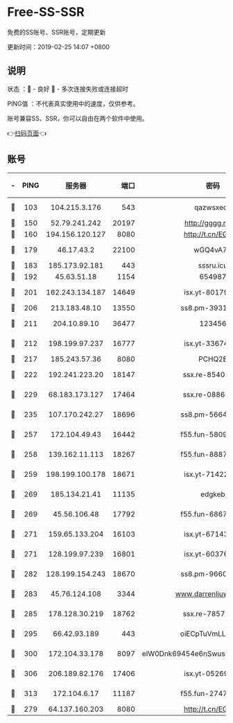# Free-SS-SSR

免费的SS账号、SSR账号，定期更新

更新时间：2019-02-25 14:07 +0800

## 说明

状态     ：🙂 - 良好 🙁 - 多次连接失败或连接超时

PING值   ：不代表真实使用中的速度，仅供参考。

账号兼容SS、SSR，你可以自由在两个软件中使用。

👉[扫码页面](https://liesauer.github.io/free-ss-ssr.github.io/)👈

## 账号

|-|PING|服务器|端口|密码|加密方式|区域|
|:----:|:----:|:-----:|-----:|:----:|:----:|:----:|
|🙂|103|104.215.3.176|543|qazwsxedc|aes-256-gcm|JP|
|🙂|150|52.79.241.242|20197|http://gggg.rocks|chacha20|KR|
|🙂|160|194.156.120.127|8080|http://t.cn/EGJIyrl|rc4-md5|RU|
|🙂|179|46.17.43.2|22100|wGQ4vA7D|aes-256-gcm|RU|
|🙂|183|185.173.92.181|443|sssru.icu|rc4-md5|RU|
|🙂|192|45.63.51.18|1154|654987|chacha20|US|
|🙂|201|162.243.134.187|14649|isx.yt-80179113|aes-256-cfb|US|
|🙂|206|213.183.48.10|13550|ss8.pm-39311595|rc4-md5|RU|
|🙂|211|204.10.89.10|36477|123456|aes-256-cfb|US|
|🙂|212|198.199.97.237|16777|isx.yt-33674118|aes-256-cfb|US|
|🙂|217|185.243.57.36|8080|PCHQ2E|rc4-md5|US|
|🙂|222|192.241.223.20|18147|ssx.re-85401469|aes-256-cfb|US|
|🙂|229|68.183.173.127|17464|ssx.re-08861248|aes-256-cfb|US|
|🙂|235|107.170.242.27|18696|ss8.pm-56642148|aes-256-cfb|US|
|🙂|257|172.104.49.43|16442|f55.fun-58099071|aes-256-cfb|SG|
|🙂|258|139.162.11.113|18267|f55.fun-88872573|aes-256-cfb|SG|
|🙂|259|198.199.100.178|18671|isx.yt-71422331|aes-256-cfb|US|
|🙂|269|185.134.21.41|11135|edgkeb|aes-256-cfb|GB|
|🙂|269|45.56.106.48|17792|f55.fun-68673895|aes-256-cfb|US|
|🙂|271|159.65.133.204|16103|isx.yt-67143205|aes-256-cfb|SG|
|🙂|271|128.199.97.239|16801|isx.yt-60376368|aes-256-cfb|SG|
|🙂|282|128.199.154.243|18670|ss8.pm-96603281|aes-256-cfb|SG|
|🙂|283|45.76.124.108|3344|www.darrenliuwei.com|aes-256-cfb|AU|
|🙂|285|178.128.30.219|18762|ssx.re-78571634|aes-256-cfb|SG|
|🙂|295|66.42.93.189|443|oiECpTuVmLLxk4Ts|aes-256-cfb|US|
|🙂|300|172.104.33.178|8097|eIW0Dnk69454e6nSwuspv9DmS201tQ0D|aes-256-cfb|SG|
|🙂|306|206.189.82.176|17406|isx.yt-05269215|aes-256-cfb|SG|
|🙂|313|172.104.6.17|11187|f55.fun-27472862|aes-256-cfb|US|
|🙁|279|64.137.160.203|8080|http://t.cn/EGJIyrl|rc4-md5|CA|
